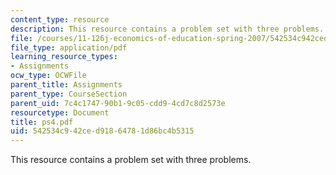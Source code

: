 ```yaml
---
content_type: resource
description: This resource contains a problem set with three problems.
file: /courses/11-126j-economics-of-education-spring-2007/542534c942ced91864781d86bc4b5315_ps4.pdf
file_type: application/pdf
learning_resource_types:
- Assignments
ocw_type: OCWFile
parent_title: Assignments
parent_type: CourseSection
parent_uid: 7c4c1747-90b1-9c05-cdd9-4cd7c8d2573e
resourcetype: Document
title: ps4.pdf
uid: 542534c9-42ce-d918-6478-1d86bc4b5315
---
```

This resource contains a problem set with three problems.

